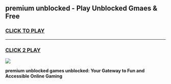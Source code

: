 
## premium unblocked - Play Unblocked Gmaes & Free
<h3>
<a href="https://news.freeplayer.one?title=premium_unblocked&ref=16F">CLICK TO PLAY</a></h3>
<hr>

<h3>
<a href="https://news.freeplayer.one?title=premium_unblocked&ref=16F">CLICK 2 PLAY</a>
  
</h3>

<a href="https://news.freeplayer.one?title=premium_unblocked&ref=16F/"><img src="https://clearcache.store/games.png"></a>


**premium unblocked games unblocked: Your Gateway to Fun and Accessible Online Gaming**

